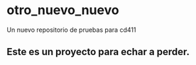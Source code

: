 # otro_nuevo_nuevo

Un nuevo repositorio de pruebas para cd411

## Este es un proyecto para echar a perder.
